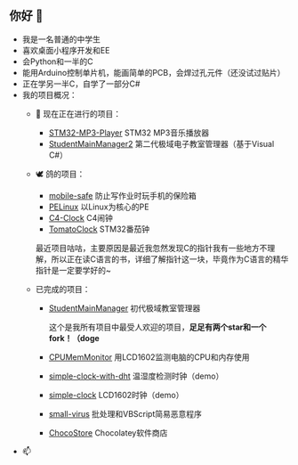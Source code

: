 ## 你好 👋

* 我是一名普通的中学生
* 喜欢桌面小程序开发和EE
* 会Python和一半的C
* 能用Arduino控制单片机，能画简单的PCB，会焊过孔元件（还没试过贴片）
* 正在学另一半C，自学了一部分C#
* 我的项目概况：
  - 🔭 现在正在进行的项目：
    * [STM32-MP3-Player](https://github.com、yangshunhuai/STM32-MP3-Player)
      STM32 MP3音乐播放器
    * [StudentMainManager2](https://github.com/yangshunhuai/StudentMainManager2)
      第二代极域电子教室管理器（基于Visual C#）
  
  - 🕊 鸽的项目：
    * [mobile-safe](https://github.com/yangshunhuai/mobile-safe)
      防止写作业时玩手机的保险箱
    * [PELinux](https://github.com/yangshunhuai/PELinux)
      以Linux为核心的PE
    * [C4-Clock](https://github.com/yangshunhuai/C4-Clock)
      C4闹钟
    * [TomatoClock](https://github.com/yangshunhuai/TomatoClock)
      STM32番茄钟
    
    最近项目咕咕，主要原因是最近我忽然发现C的指针我有一些地方不理解，所以正在读C语言的书，详细了解指针这一块，毕竟作为C语言的精华指针是一定要学好的~
  
  - 已完成的项目：
    * [StudentMainManager](https://github.com/yangshunhuai/StudentMainManager)
      初代极域教室管理器
      
      这个是我所有项目中最受人欢迎的项目，**足足有两个star和一个fork！（doge**
    * [CPUMemMonitor](https://github.com/yangshunhuai/ArduinoProjects/tree/main/projects/CPUMemMonitor)
      用LCD1602监测电脑的CPU和内存使用
    * [simple-clock-with-dht](https://github.com/yangshunhuai/ArduinoProjects/tree/main/projects/simple-clock-with-dht)
      温湿度检测时钟（demo）
    * [simple-clock](https://github.com/yangshunhuai/ArduinoProjects/tree/main/projects/simple-clock)
      LCD1602时钟（demo）
    * [small-virus](https://github.com/yangshunhuai/small-virus)
      批处理和VBScript简易恶意程序
    * [ChocoStore](https://github.com/yangshunhuai/ChocoStore)
      Chocolatey软件商店
* 📫 
<!--
**yangshunhuai/yangshunhuai** is a ✨ _special_ ✨ repository because its `README.md` (this file) appears on your GitHub profile.

Here are some ideas to get you started:

- 🔭 I’m currently working on ...
- 🌱 I’m currently learning ...
- 👯 I’m looking to collaborate on ...
- 🤔 I’m looking for help with ...
- 💬 Ask me about ...
- 📫 How to reach me: ...
- 😄 Pronouns: ...
- ⚡ Fun fact: ...
-->
